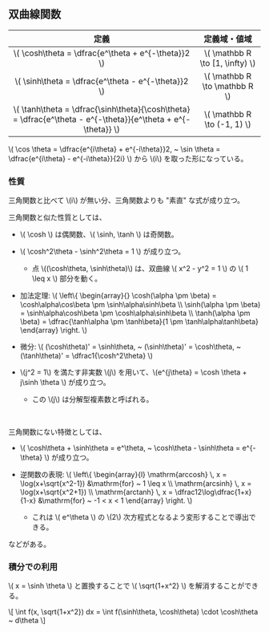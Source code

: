 ## 双曲線関数

|定義|定義域・値域|
|:-:|:-:|
|\\( \cosh\theta = \dfrac{e^\theta + e^{-\theta}}2 \\)|\\( \mathbb R \to [1, \infty) \\)|
|\\( \sinh\theta = \dfrac{e^\theta - e^{-\theta}}2 \\)|\\( \mathbb R \to \mathbb R \\)|
|\\( \tanh\theta = \dfrac{\sinh\theta}{\cosh\theta} = \dfrac{e^\theta - e^{-\theta}}{e^\theta + e^{-\theta}} \\)|\\( \mathbb R \to (-1, 1) \\)|

\\( \cos \theta = \dfrac{e^{i\theta} + e^{-i\theta}}2, ~ \sin \theta = \dfrac{e^{i\theta} - e^{-i\theta}}{2i} \\) から \\(i\\) を取った形になっている。

### 性質

三角関数と比べて \\(i\\) が無い分、三角関数よりも "素直" な式が成り立つ。

三角関数と似た性質としては、

+ \\( \cosh \\) は偶関数、\\( \sinh, \tanh \\) は奇関数。

+ \\( \cosh^2\theta - \sinh^2\theta = 1 \\) が成り立つ。
    - 点 \\((\cosh\theta, \sinh\theta)\\) は、双曲線 \\( x^2 - y^2 = 1 \\) の \\( 1 \leq x \\) 部分を動く。

+ 加法定理: \\( \left\\{ \begin{array}{} \cosh(\alpha \pm \beta) = \cosh\alpha\cos\beta \pm \sinh\alpha\sinh\beta \\\\ \sinh(\alpha \pm \beta) = \sinh\alpha\cosh\beta \pm \cosh\alpha\sinh\beta \\\\ \tanh(\alpha \pm \beta) = \dfrac{\tanh\alpha \pm \tanh\beta}{1 \pm \tanh\alpha\tanh\beta} \end{array} \right. \\)

+ 微分: \\( (\cosh\theta)' = \sinh\theta, ~ (\sinh\theta)' = \cosh\theta, ~ (\tanh\theta)' = \dfrac1{\cosh^2\theta} \\)

+ \\(j^2 = 1\\) を満たす非実数 \\(j\\) を用いて、\\(e^{j\theta} = \cosh \theta + j\sinh \theta \\) が成り立つ。
    - この \\(j\\) は分解型複素数と呼ばれる。

<br>

三角関数にない特徴としては、

+ \\( \cosh\theta + \sinh\theta = e^\theta, ~ \cosh\theta - \sinh\theta = e^{-\theta} \\) が成り立つ。

+ 逆関数の表現: \\(
    \left\\{ \begin{array}{l}
        \mathrm{arccosh} \\, x = \log(x+\sqrt{x^2-1}) &\mathrm{for} ~ 1 \leq x \\\\
        \mathrm{arcsinh} \\, x = \log(x+\sqrt{x^2+1}) \\\\
        \mathrm{arctanh} \\, x = \dfrac12\log\dfrac{1+x}{1-x} &\mathrm{for} ~ -1 < x < 1
    \end{array} \right. 
\\)
    - これは \\( e^\theta \\) の \\(2\\) 次方程式となるよう変形することで導出できる。

などがある。



### 積分での利用

\\( x = \sinh \theta \\) と置換することで \\( \sqrt{1+x^2} \\) を解消することができる。

\\[
    \int f(x, \sqrt{1+x^2}) dx = \int f(\sinh\theta, \cosh\theta) \cdot \cosh\theta ~ d\theta
\\]
